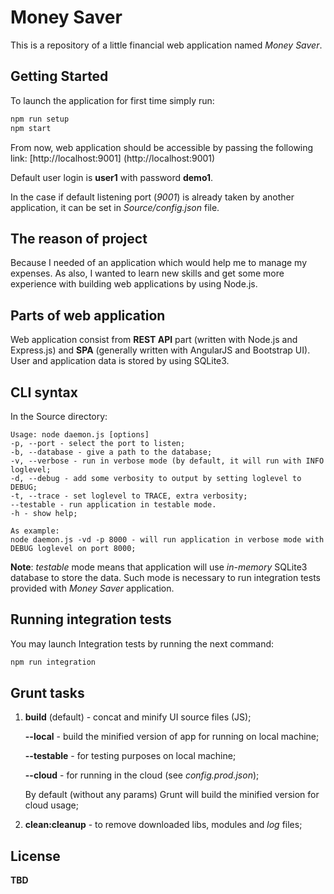 # Money Saver
This is a repository of a little financial web application named _Money Saver_.

## Getting Started
To launch the application for first time simply run:
```bash
npm run setup
npm start
```
From now, web application should be accessible by passing the following link: [http://localhost:9001] (http://localhost:9001)

Default user login is **user1** with password **demo1**.

In the case if default listening port (_9001_) is already taken by another application, it can be set in _Source/config.json_ file.

## The reason of project
Because I needed of an application which would help me to manage my expenses. As also, I wanted to learn new skills and get some more experience with building web applications by using Node.js.

## Parts of web application
Web application consist from **REST API** part (written with Node.js and Express.js) and **SPA** (generally written with AngularJS and Bootstrap UI). User and application data is stored by using SQLite3.

## CLI syntax
In the Source directory:
```
Usage: node daemon.js [options]
-p, --port - select the port to listen;
-b, --database - give a path to the database;
-v, --verbose - run in verbose mode (by default, it will run with INFO loglevel;
-d, --debug - add some verbosity to output by setting loglevel to DEBUG;
-t, --trace - set loglevel to TRACE, extra verbosity;
--testable - run application in testable mode.
-h - show help;

As example:
node daemon.js -vd -p 8000 - will run application in verbose mode with DEBUG loglevel on port 8000;
```
**Note**: _testable_ mode means that application will use _in-memory_ SQLite3 database to store the data. Such mode is necessary to run integration tests provided with _Money Saver_ application.

## Running integration tests
You may launch Integration tests by running the next command:
```bash
npm run integration
```

## Grunt tasks
1. **build** (default) - concat and minify UI source files (JS);
    
    **--local** - build the minified version of app for running on local machine;
    
    **--testable** - for testing purposes on local machine;
    
    **--cloud** - for running in the cloud (see _config.prod.json_);
    
    By default (without any params) Grunt will build the minified version for cloud usage;
    
2. **clean:cleanup** - to remove downloaded libs, modules and _log_ files;

## License
**TBD**
